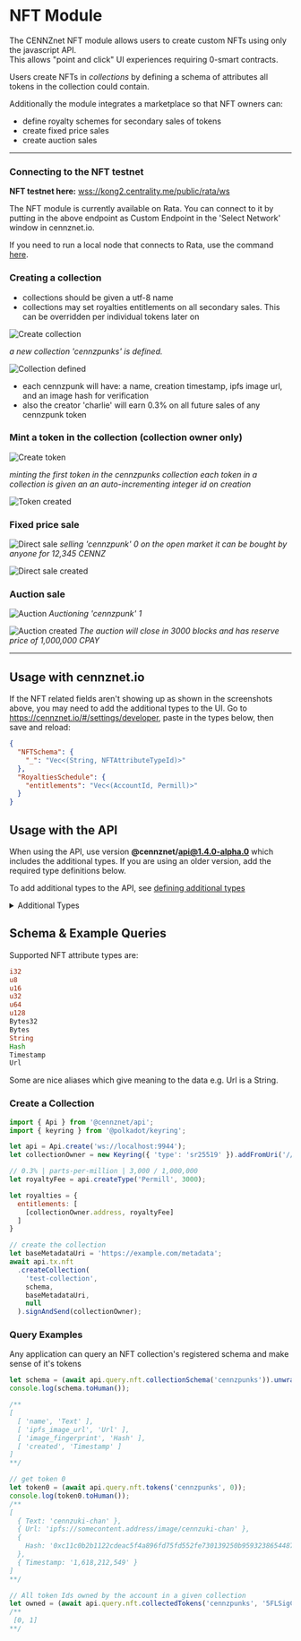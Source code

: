 # NFT Module

The CENNZnet NFT module allows users to create custom NFTs using only the javascript API.  
This allows  "point and click" UI experiences requiring 0-smart contracts.  

Users create NFTs in *collections*  by defining a schema of attributes all tokens in the collection could contain.

Additionally the module integrates a marketplace so that NFT owners can:
- define royalty schemes for secondary sales of tokens
- create fixed price sales
- create auction sales

---

### Connecting to the NFT testnet
**NFT testnet here:** [wss://kong2.centrality.me/public/rata/ws](wss://kong2.centrality.me/public/rata/ws)

The NFT module is currently available on Rata. You can connect to it by putting in the above endpoint as Custom Endpoint in the 'Select Network' window in cennznet.io.

If you need to run a local node that connects to Rata, use the command [here](Network-participating/Node-operating/Running-a-Full-Node?id=connecting-to-rata-for-development).

### Creating a collection
- collections should be given a utf-8 name
- collections may set royalties entitlements on all secondary sales. This can be overridden per individual tokens later on

![Create collection](../../assets/images/nft-module/create-collection.png)

*a new collection 'cennzpunks' is defined.*

![Collection defined](../../assets/images/nft-module/collection-defined.png)

- each cennzpunk will have: a name, creation timestamp, ipfs image url, and an image hash for verification
- also the creator 'charlie' will earn 0.3% on all future sales of any cennzpunk token

### Mint a token in the collection (collection owner only)

![Create token](../../assets/images/nft-module/create-token.png)

*minting the first token in the cennzpunks collection*
*each token in a collection is given an an auto-incrementing integer id on creation*

![Token created](../../assets/images/nft-module/token-created.png)

### Fixed price sale

![Direct sale](../../assets/images/nft-module/direct-sale.png)
*selling 'cennzpunk' 0 on the open market*
*it can be bought by anyone for 12,345 CENNZ*

![Direct sale created](../../assets/images/nft-module/direct-sale-created.png)


### Auction sale
![Auction](../../assets/images/nft-module/auction.png)
*Auctioning 'cennzpunk' 1*

![Auction created](../../assets/images/nft-module/auction-created.png)
*The auction will close in 3000 blocks and has reserve price of 1,000,000 CPAY*

---

## Usage with cennznet.io

If the NFT related fields aren't showing up as shown in the screenshots above, you may need to add the additional types to the UI.
Go to https://cennznet.io/#/settings/developer, paste in the types below, then save and reload:
```json
{
  "NFTSchema": {
    "_": "Vec<(String, NFTAttributeTypeId)>"
  },
  "RoyaltiesSchedule": {
    "entitlements": "Vec<(AccountId, Permill)>"
  }
}
```

## Usage with the API
When using the API, use version **@cennznet/api@1.4.0-alpha.0** which includes the additional types.
If you are using an older version, add the required type definitions below.

To add additional types to the API, see [defining additional types](References/CENNZnet-API/CENNZnet-API-Overview?id=defining-additional-types)
<details>
<summary>
Additional Types
</summary>
<pre>
{
  "CollectionId": "String",
  "TokenId": "u32",
  "NFTAttribute": {
    "name": "NFTAttributeName",
    "value": "NFTAttributeValue"
  },
  "NFTAttributeValue": {
    "_enum": {
      "i32": "i32",
      "u8": "u8",
      "u16": "u16",
      "u32": "u32",
      "u64": "u64",
      "u128": "u128",
      "Bytes32": "[u8; 32]",
      "Bytes": "Bytes",
      "String": "String",
      "Hash": "[u8; 32]",
      "Timestamp": "Moment",
      "Url": "String"
    }
  },
  "NFTAttributeName": "String",
  "NFTAttributeTypeId": {
    "_enum": {
      "i32": "",
      "u8": "",
      "u16": "",
      "u32": "",
      "u64": "",
      "u128": "",
      "Bytes32": "",
      "Bytes": "",
      "String": "",
      "Hash": "",
      "Timestamp": "",
      "Url": ""
    }
  },
  "NFTSchema": {
    "_": "Vec<(String, NFTAttributeTypeId)>"
  },
  "RoyaltiesSchedule": {
    "entitlements": "Vec<(AccountId, Permill)>"
  },
  "Listing": {
    "_enum": {
      "DirectListing": "DirectListing",
      "AuctionListing": "AuctionListing"
    }
  },
  "DirectListing": {
    "payment_asset": "AssetId",
    "fixed_price": "Balance",
    "close": "BlockNumber",
    "buyer": "AccountId"
  },
  "AuctionClosureReason": {
    "_enum": {
      "ExpiredNoBids": null,
      "SettlementFailed": null,
      "VendorCancelled": null
    }
  }
}
</pre>
</details>

## Schema & Example Queries

Supported NFT attribute types are:
```rust
i32
u8
u16
u32
u64
u128
Bytes32
Bytes
String
Hash
Timestamp
Url
```
Some are nice aliases which give meaning to the data e.g. Url is a String.

### Create a Collection
```js
import { Api } from '@cennznet/api';
import { keyring } from '@polkadot/keyring';

let api = Api.create('ws://localhost:9944');
let collectionOwner = new Keyring({ 'type': 'sr25519' }).addFromUri('//ExampleCollectionOwner');

// 0.3% | parts-per-million | 3,000 / 1,000,000
let royaltyFee = api.createType('Permill', 3000);

let royalties = {
  entitlements: [
    [collectionOwner.address, royaltyFee]
  ]
}

// create the collection
let baseMetadataUri = 'https://example.com/metadata';
await api.tx.nft
  .createCollection(
    'test-collection',
    schema,
    baseMetadataUri,
    null
  ).signAndSend(collectionOwner);

```


### Query Examples
Any application can query an NFT collection's registered schema and make sense of it's tokens
```js
let schema = (await api.query.nft.collectionSchema('cennzpunks')).unwrap();
console.log(schema.toHuman());

/**
[
  [ 'name', 'Text' ],
  [ 'ipfs_image_url', 'Url' ],
  [ 'image_fingerprint', 'Hash' ],
  [ 'created', 'Timestamp' ]
]
**/

// get token 0
let token0 = (await api.query.nft.tokens('cennzpunks', 0));
console.log(token0.toHuman());
/**
[
  { Text: 'cennzuki-chan' },
  { Url: 'ipfs://somecontent.address/image/cennzuki-chan' },
  {
    Hash: '0xc11c0b2b1122cdeac5f4a896fd75fd552fe730139250b95932386544877ec623'
  },
  { Timestamp: '1,618,212,549' }
]
**/

// All token Ids owned by the account in a given collection
let owned = (await api.query.nft.collectedTokens('cennzpunks', '5FLSigC9HGRKVhB9FiEo4Y3koPsNmBmLJbpXg2mp1hXcS59Y'));
/**
 [0, 1]
**/
```

